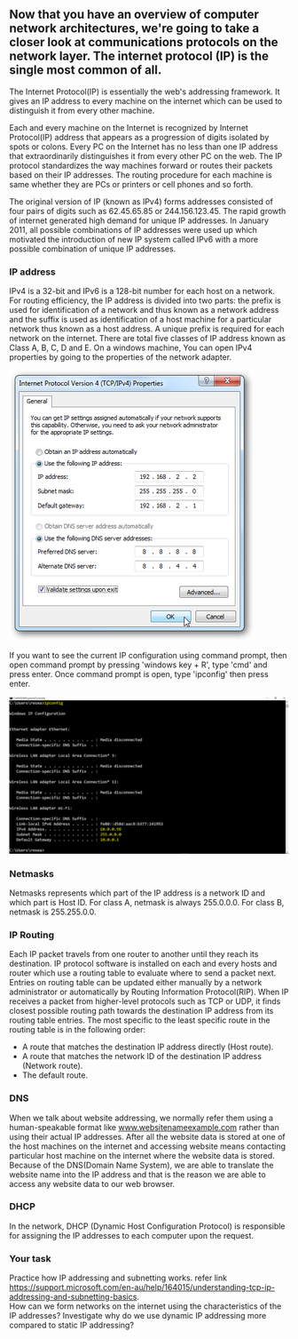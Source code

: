 ## Now that you have an overview of computer network architectures, we're going to take a closer look at communications protocols on the network layer.  The internet protocol (IP) is the single most common of all.

The Internet Protocol(IP) is essentially the web's addressing framework. It gives an IP address to every machine on the internet which can be used to distinguish it from every other machine.  

Each and every machine on the Internet is recognized by Internet Protocol(IP) address that appears as a progression of digits isolated by spots or colons. Every PC on the Internet has no less than one IP address that extraordinarily distinguishes it from every other PC on the web. The IP protocol standardizes the way machines forward or routes their packets based on their IP addresses. The routing procedure for each machine is same whether they are PCs or printers or cell phones and so forth.

The original version of IP (known as IPv4) forms addresses consisted of four pairs of digits such as 62.45.65.85 or 244.156.123.45. The rapid growth of internet generated high demand for unique IP addresses. In January 2011, all possible combinations of IP addresses were used up which motivated the introduction of new IP system called IPv6 with a more possible combination of unique IP addresses.  

### IP address
IPv4 is a 32-bit and IPv6 is a 128-bit number for each host on a network. For routing efficiency, the IP address is divided into two parts: the prefix is used for identification of a network and thus known as a network address and the suffix is used as identification of a host machine for a particular network thus known as a host address. A unique prefix is required for each network on the internet. There are total five classes of IP address known as Class A, B, C, D and E. On a windows machine, You can open IPv4 properties by going to the properties of the network adapter.

![GitHub Logo](./images/IP-DNS.png)
<!--- (source: 
http://www.elkor.net/articles/static_ip/ )-->

If you want to see the current IP configuration using command prompt, then open command prompt by pressing 'windows key + R', type 'cmd' and press enter. Once command prompt is open, type 'ipconfig' then press enter.

![GitHub Logo](./images/IP-address-cmd.PNG)
<!--- (source: Manually created image by Vikrant Patel) -->

### Netmasks
Netmasks represents which part of the IP address is a network ID and which part is Host ID. For class A, netmask is always 255.0.0.0. For class B, netmask is 255.255.0.0.

### IP Routing
Each IP packet travels from one router to another until they reach its destination. IP protocol software is installed on each and every hosts and router which use a routing table to evaluate where to send a packet next. Entries on routing table can be updated either manually by a network administrator or automatically by Routing Information Protocol(RIP). When IP receives a packet from higher-level protocols such as TCP or UDP, it finds closest possible routing path towards the destination IP address from its routing table entries. The most specific to the least specific route in the routing table is in the following order:
* A route that matches the destination IP address directly (Host route).
* A route that matches the network ID of the destination IP address (Network route).
* The default route.

### DNS
When we talk about website addressing, we normally refer them using a human-speakable format like www.websitenameexample.com rather than using their actual IP addresses. After all the website data is stored at one of the host machines on the internet and accessing website means contacting particular host machine on the internet where the website data is stored. Because of the DNS(Domain Name System), we are able to translate the website name into the IP address and that is the reason we are able to access any website data to our web browser.

### DHCP
In the network, DHCP (Dynamic Host Configuration Protocol) is responsible for assigning the IP addresses to each computer upon the request.

### Your task
Practice how IP addressing and subnetting works. refer link https://support.microsoft.com/en-au/help/164015/understanding-tcp-ip-addressing-and-subnetting-basics.  
How can we form networks on the internet using the characteristics of the IP addresses? Investigate why do we use dynamic IP addressing more compared to static IP addressing?
